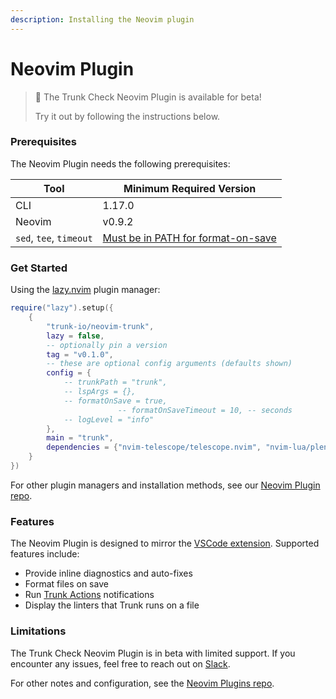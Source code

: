 ```yaml
---
description: Installing the Neovim plugin
---
```


# Neovim Plugin

> 📘 The Trunk Check Neovim Plugin is available for beta!
>
> Try it out by following the instructions below.

### Prerequisites

The Neovim Plugin needs the following prerequisites:

| Tool                    | Minimum Required Version                                                                     |
| ----------------------- | -------------------------------------------------------------------------------------------- |
| CLI                     | 1.17.0                                                                                       |
| Neovim                  | v0.9.2                                                                                       |
| `sed`, `tee`, `timeout` | [Must be in PATH for format-on-save](https://github.com/trunk-io/neovim-trunk#prerequisites) |

### Get Started

Using the [lazy.nvim](https://github.com/folke/lazy.nvim#readme) plugin manager:

```lua
require("lazy").setup({
    {
        "trunk-io/neovim-trunk",
        lazy = false,
        -- optionally pin a version
        tag = "v0.1.0",
        -- these are optional config arguments (defaults shown)
        config = {
            -- trunkPath = "trunk",
            -- lspArgs = {},
            -- formatOnSave = true,
                        -- formatOnSaveTimeout = 10, -- seconds
            -- logLevel = "info"
        },
        main = "trunk",
        dependencies = {"nvim-telescope/telescope.nvim", "nvim-lua/plenary.nvim"}
    }
})
```

For other plugin managers and installation methods, see our [Neovim Plugin repo](https://github.com/trunk-io/neovim-trunk#installation).

### Features

The Neovim Plugin is designed to mirror the [VSCode extension](vs-code.md). Supported features include:

- Provide inline diagnostics and auto-fixes
- Format files on save
- Run [Trunk Actions](../advanced-setup/actions/readme.md) notifications
- Display the linters that Trunk runs on a file

### Limitations

The Trunk Check Neovim Plugin is in beta with limited support. If you encounter any issues, feel free to reach out on [Slack](https://slack.trunk.io).

For other notes and configuration, see the [Neovim Plugins repo](https://github.com/trunk-io/neovim-trunk#trunk-check-neovim-plugin).
